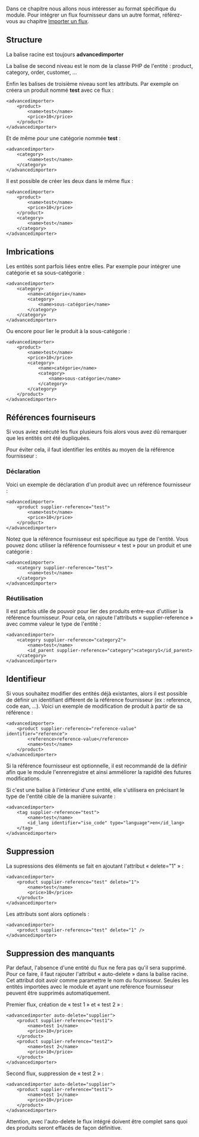 Dans ce chapitre nous allons nous intéresser au format spécifique du module. Pour intégrer un flux fournisseur dans un autre format, référez-vous au chapitre [Importer un flux](!fr/Importer_un_flux).

## Structure

La balise racine est toujours **advancedimporter**

La balise de second niveau est le nom de la classe PHP de l'entité : product, category, order, customer, …

Enfin les balises de troisième niveau sont les attributs. Par exemple on créera un produit nommé **test** avec ce flux :

```
<advancedimporter>
    <product>
        <name>test</name>
        <price>10</price>
    </product>
</advancedimporter>
```

Et de même pour une catégorie nommée **test** :

```
<advancedimporter>
    <category>
        <name>test</name>
    </category>
</advancedimporter>
```

Il est possible de créer les deux dans le même flux :

```
<advancedimporter>
    <product>
        <name>test</name>
        <price>10</price>
    </product>
    <category>
        <name>test</name>
    </category>
</advancedimporter>
```

## Imbrications

Les entités sont parfois liées entre elles. Par exemple pour intégrer une catégorie et sa sous-catégorie :

```
<advancedimporter>
    <category>
        <name>catégorie</name>
        <category>
            <name>sous-catégorie</name>
        </category>
    </category>
</advancedimporter>
```

Ou encore pour lier le produit à la sous-catégorie :


```
<advancedimporter>
    <product>
        <name>test</name>
        <price>10</price>
        <category>
            <name>catégorie</name>
            <category>
                <name>sous-catégorie</name>
            </category>
        </category>
    </product>
</advancedimporter>
```

## Références fourniseurs

Si vous aviez exécuté les flux plusieurs fois alors vous avez dû remarquer que les entités ont été dupliquées.

Pour éviter cela, il faut identifier les entités au moyen de la référence fournisseur :

### Déclaration

Voici un exemple de déclaration d'un produit avec un référence fournisseur :

```
<advancedimporter>
    <product supplier-reference="test">
        <name>test</name>
        <price>10</price>
    </product>
</advancedimporter>
```

Notez que la référence fournisseur est spécifique au type de l'entité. Vous pouvez donc utiliser la référence fournisseur « test » pour un produit et une catégorie :


```
<advancedimporter>
    <category supplier-reference="test">
        <name>test</name>
    </category>
</advancedimporter>
```

### Réutilisation

Il est parfois utile de pouvoir pour lier des produits entre-eux d'utiliser la référence fournisseur.
Pour cela, on rajoute l'attributs « supplier-reference » avec comme valeur le type de l'entité :

```
<advancedimporter>
    <category supplier-reference="category2">
        <name>test</name>
        <id_parent supplier-reference="category">category1</id_parent>
    </category>
</advancedimporter>
```

## Identifieur

Si vous souhaitez modifier des entités déjà existantes, alors il est possible de définir un identifiant différent de la référence fournisseur (ex : reference, code ean, ...).
Voici un exemple de modification de produit à partir de sa référence :
```
<advancedimporter>
    <product supplier-reference="reference-value" identifier="reference">
        <reference>reference-value</reference>
        <name>test</name>
    </product>
</advancedimporter>
```

Si la référence fournisseur est optionnelle, il est recommandé de la définir afin que le module l'enrenregistre et ainsi amméliorer la rapidité des futures modifications.

Si c'est une balise à l'intérieur d'une entité, elle s'utilisera en précisant le type de l'entité cible de la manière suivante :
```
<advancedimporter>
    <tag supplier-reference="test">
        <name>test</name>
        <id_lang identifier="iso_code" type="language">en</id_lang>
    </tag>
</advancedimporter>
```

## Suppression

La supressions des éléments se fait en ajoutant l'attribut « delete="1" » :

```
<advancedimporter>
    <product supplier-reference="test" delete="1">
        <name>test</name>
        <price>10</price>
    </product>
</advancedimporter>
```

Les attributs sont alors optionels :

```
<advancedimporter>
    <product supplier-reference="test" delete="1" />
</advancedimporter>
```

## Suppression des manquants

Par defaut, l'absence d'une entité du flux ne fera pas qu'il sera supprimé. Pour ce faire, il faut rajouter l'attribut « auto-delete » dans la balise racine. Cet attribut doit avoir comme paramettre le nom du fournisseur. Seules les entités importées avec le module et ayant une reférence fournisseur peuvent être supprimés automatiquement.

Premier flux, création de « test 1 » et  « test 2 » :
```
<advancedimporter auto-delete="supplier">
    <product supplier-reference="test1">
        <name>test 1</name>
        <price>10</price>
    </product>
    <product supplier-reference="test2">
        <name>test 2</name>
        <price>10</price>
    </product>
</advancedimporter>
```

Second flux, suppression de « test 2 » :
```
<advancedimporter auto-delete="supplier">
    <product supplier-reference="test1">
        <name>test 1</name>
        <price>10</price>
    </product>
</advancedimporter>
```
Attention, avec l'auto-delete le flux intégré doivent être complet sans quoi des produits seront effacés de façon définitive.
